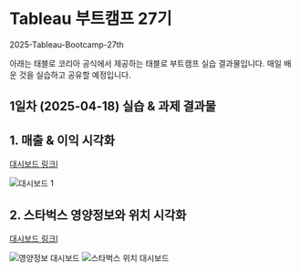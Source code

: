 # Tableau 부트캠프 27기
2025-Tableau-Bootcamp-27th

아래는 태블로 코리아 공식에서 제공하는 태블로 부트캠프 실습 결과물입니다.
매일 배운 것을 실습하고 공유할 예정입니다. 



## 1일차 (2025-04-18) 실습 & 과제 결과물 
 
## 1. 매출 & 이익 시각화
   
[대시보드 링크l
](https://public.tableau.com/views/_17449521113340/1?:language=en-US&:sid=&:redirect=auth&:display_count=n&:origin=viz_share_link)

![대시보드 1](https://github.com/user-attachments/assets/64f89ae6-debb-4f73-86f2-9aa3ab0f8ae7)

## 2. 스타벅스 영양정보와 위치 시각화
[대시보드 링크l
](https://public.tableau.com/views/TableauBootcamp1_250418_2/sheet4?:language=en-US&:sid=&:redirect=auth&:display_count=n&:origin=viz_share_link)

![영양정보 대시보드](https://github.com/user-attachments/assets/9c6c5435-2136-49a9-93f7-5479d7ebd7e1)
![스타벅스 위치 대시보드](https://github.com/user-attachments/assets/9d858346-2be7-4f7e-8f44-a3e2a5620d40)
